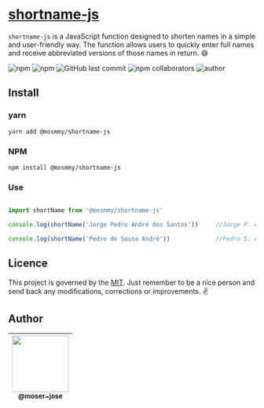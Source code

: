 # [shortname-js](https://github.com/moser-jose/shortname-js)

`shortname-js` is a JavaScript function designed to shorten names in a simple and user-friendly way. The function allows users to quickly enter full names and receive abbreviated versions of those names in return. 😅

![npm](https://img.shields.io/npm/v/shortname-js) ![npm](https://img.shields.io/npm/l/iconspeck) ![GitHub last commit](https://img.shields.io/github/last-commit/moser-jose/shortname-js) ![npm collaborators](https://img.shields.io/npm/collaborators/shortname-js) ![author](https://img.shields.io/badge/Author-Moser%20Jos%C3%A9-blueviolet)

## Install

### yarn

`yarn add @mosmmy/shortname-js`

### NPM

`npm install @mosmmy/shortname-js`

### Use

```javascript

import shortName from '@mosmmy/shortname-js'

console.log(shortName('Jorge Pedro André dos Santos'))     //Jorge P. A. dos Santos

console.log(shortName('Pedro de Sousa André'))             //Pedro S. André
```

## Licence

This project is governed by the [MIT](/LICENSE.md). Just remember to be a nice person and send back any modifications, corrections or improvements. ✌️

## Author

| [<img src="https://avatars0.githubusercontent.com/u/8234620?" width="115"><br><sub>@moser-jose</sub>](https://github.com/moser-jose) |
| :---: |
